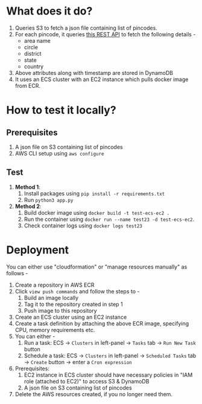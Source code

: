 # What does it do?
1. Queries S3 to fetch a json file containing list of pincodes.
2. For each pincode, it queries [this REST API](https://api.postalpincode.in/pincode/110020) to fetch the following details -
    - area name
    - circle
    - district
    - state
    - country
3. Above attributes along with timestamp are stored in DynamoDB
4. It uses an ECS cluster with an EC2 instance which pulls docker image from ECR.

# How to test it locally?
## Prerequisites
1. A json file on S3 containing list of pincodes
2. AWS CLI setup using `aws configure`
## Test
1. **Method 1**:
   1. Install packages using `pip install -r requirements.txt`
   2. Run `python3 app.py`
2. **Method 2**:
   1. Build docker image using `docker build -t test-ecs-ec2 .`
   2. Run the container using `docker run --name test23 -d test-ecs-ec2`.
   3. Check container logs using `docker logs test23`

# Deployment
You can either use "cloudformation" or "manage resources manually" as follows -
1. Create a repository in AWS ECR
2. Click `view push commands` and follow the steps to -
    1. Build an image locally
    2. Tag it to the repository created in step 1
    3. Push image to this repository
3. Create an ECS cluster using an EC2 instance
4. Create a task definition by attaching the above ECR image, specifying CPU, memory requirements etc.
5. You can either -
   1. Run a task: ECS -> `Clusters` in left-panel -> `Tasks` tab -> `Run New Task` button
   2. Schedule a task: ECS -> `Clusters` in left-panel -> `Scheduled Tasks` tab -> `Create` button -> enter a `Cron expression`
6. Prerequisites:
    1. EC2 instance in ECS cluster should have necessary policies in "IAM role (attached to EC2)" to access S3 & DynamoDB
    2. A json file on S3 containing list of pincodes
7. Delete the AWS resources created, if you no longer need them.
